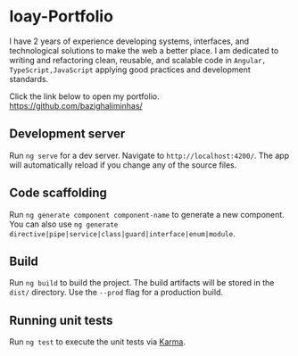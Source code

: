 # loay-Portfolio 
I have 2 years of experience developing systems, interfaces, and technological solutions to make the web a better place. I am dedicated to writing and refactoring clean, reusable, and scalable code in `Angular, TypeScript,JavaScript` applying good practices and development standards.

Click the link below to open my portfolio.
<https://github.com/bazighaliminhas/> 

## Development server

Run `ng serve` for a dev server. Navigate to `http://localhost:4200/`. The app will automatically reload if you change any of the source files.

## Code scaffolding

Run `ng generate component component-name` to generate a new component. You can also use `ng generate directive|pipe|service|class|guard|interface|enum|module`.

## Build

Run `ng build` to build the project. The build artifacts will be stored in the `dist/` directory. Use the `--prod` flag for a production build.

## Running unit tests

Run `ng test` to execute the unit tests via [Karma](https://karma-runner.github.io).


